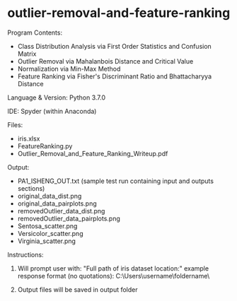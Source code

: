 # outlier-removal-and-feature-ranking
Program Contents:
- Class Distribution Analysis via First Order Statistics and Confusion Matrix
- Outlier Removal via Mahalanbois Distance and Critical Value
- Normalization via Min-Max Method
- Feature Ranking via Fisher's Discriminant Ratio and Bhattacharyya Distance

Language & Version: Python 3.7.0

IDE: Spyder (within Anaconda)

Files:

- iris.xlsx 
- FeatureRanking.py
- Outlier_Removal_and_Feature_Ranking_Writeup.pdf


Output:

- PA1_ISHENG_OUT.txt (sample test run containing input and outputs sections)
- original_data_dist.png
- original_data_pairplots.png
- removedOutlier_data_dist.png
- removedOutlier_data_pairplots.png
- Sentosa_scatter.png
- Versicolor_scatter.png
- Virginia_scatter.png
  

Instructions:

1. Will prompt user with: "Full path of iris dataset location:"
	example response format (no quotations): C:\Users\username\foldername\
  
2. Output files will be saved in output folder
